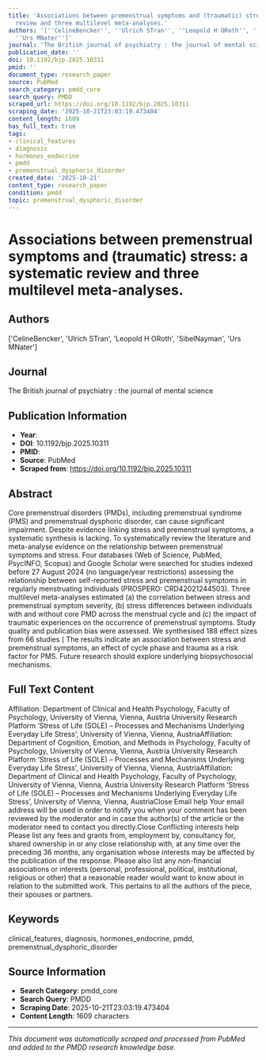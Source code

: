 ```yaml
---
title: 'Associations between premenstrual symptoms and (traumatic) stress: a systematic
  review and three multilevel meta-analyses.'
authors: '[''CelineBencker'', ''Ulrich STran'', ''Leopold H ORoth'', ''SibelNayman'',
  ''Urs MNater'']'
journal: 'The British journal of psychiatry : the journal of mental science'
publication_date: ''
doi: 10.1192/bjp.2025.10311
pmid: ''
document_type: research_paper
source: PubMed
search_category: pmdd_core
search_query: PMDD
scraped_url: https://doi.org/10.1192/bjp.2025.10311
scraping_date: '2025-10-21T23:03:19.473404'
content_length: 1609
has_full_text: true
tags:
- clinical_features
- diagnosis
- hormones_endocrine
- pmdd
- premenstrual_dysphoric_disorder
created_date: '2025-10-21'
content_type: research_paper
condition: pmdd
topic: premenstrual_dysphoric_disorder
---
```


# Associations between premenstrual symptoms and (traumatic) stress: a systematic review and three multilevel meta-analyses.

## Authors
['CelineBencker', 'Ulrich STran', 'Leopold H ORoth', 'SibelNayman', 'Urs MNater']

## Journal
The British journal of psychiatry : the journal of mental science

## Publication Information
- **Year**: 
- **DOI**: 10.1192/bjp.2025.10311
- **PMID**: 
- **Source**: PubMed
- **Scraped from**: https://doi.org/10.1192/bjp.2025.10311

## Abstract
Core premenstrual disorders (PMDs), including premenstrual syndrome (PMS) and premenstrual dysphoric disorder, can cause significant impairment. Despite evidence linking stress and premenstrual symptoms, a systematic synthesis is lacking.
To systematically review the literature and meta-analyse evidence on the relationship between premenstrual symptoms and stress.
Four databases (Web of Science, PubMed, PsycINFO, Scopus) and Google Scholar were searched for studies indexed before 27 August 2024 (no language/year restrictions) assessing the relationship between self-reported stress and premenstrual symptoms in regularly menstruating individuals (PROSPERO: CRD42021244503). Three multilevel meta-analyses estimated (a) the correlation between stress and premenstrual symptom severity, (b) stress differences between individuals with and without core PMD across the menstrual cycle and (c) the impact of traumatic experiences on the occurrence of premenstrual symptoms. Study quality and publication bias were assessed.
We synthesised 188 effect sizes from 66 studies (
The results indicate an association between stress and premenstrual symptoms, an effect of cycle phase and trauma as a risk factor for PMS. Future research should explore underlying biopsychosocial mechanisms.

## Full Text Content

Affiliation:
Department of Clinical and Health Psychology, Faculty of Psychology, University of Vienna, Vienna, Austria
University Research Platform ‘Stress of Life (SOLE) – Processes and Mechanisms Underlying Everyday Life Stress’, University of Vienna, Vienna, AustriaAffiliation:
Department of Cognition, Emotion, and Methods in Psychology, Faculty of Psychology, University of Vienna, Vienna, Austria
University Research Platform ‘Stress of Life (SOLE) – Processes and Mechanisms Underlying Everyday Life Stress’, University of Vienna, Vienna, AustriaAffiliation:
Department of Clinical and Health Psychology, Faculty of Psychology, University of Vienna, Vienna, Austria
University Research Platform ‘Stress of Life (SOLE) – Processes and Mechanisms Underlying Everyday Life Stress’, University of Vienna, Vienna, AustriaClose Email help
Your email address will be used in order to notify you when your comment has been reviewed by the moderator and in case the author(s) of the article or the moderator need to contact you directly.Close Conflicting interests help
Please list any fees and grants from, employment by, consultancy for, shared ownership in or any close relationship with, at any time over the preceding 36 months, any organisation whose interests may be affected by the publication of the response. Please also list any non-financial associations or interests (personal, professional, political, institutional, religious or other) that a reasonable reader would want to know about in relation to the submitted work. This pertains to all the authors of the piece, their spouses or partners.

## Keywords
clinical_features, diagnosis, hormones_endocrine, pmdd, premenstrual_dysphoric_disorder

## Source Information
- **Search Category**: pmdd_core
- **Search Query**: PMDD
- **Scraping Date**: 2025-10-21T23:03:19.473404
- **Content Length**: 1609 characters

---
*This document was automatically scraped and processed from PubMed and added to the PMDD research knowledge base.*
